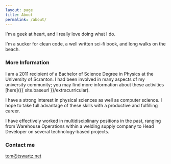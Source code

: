 ```yaml
---
layout: page
title: About
permalink: /about/
---
```


I'm a geek at heart, and I really love doing what I do.

I'm a sucker for clean code, a well written sci-fi book, and long walks on the beach.


### More Information

I am a 2011 recipient of a Bachelor of Science Degree in Physics at the University of Scranton.
I had been involved in many aspects of my university community; you may find more information about these activities [here]({{ site.baseurl }}/extracurricular).

I have a strong interest in physical sciences as well as computer science.
I hope to take full advantage of these skills with a productive and fulfilling career.

I have effectively worked in multidisciplinary positions in the past, ranging from Warehouse Operations within a welding supply company to Head Developer on several technology-based projects.


### Contact me

[tom@tswartz.net](mailto:tom@tswartz.net)
